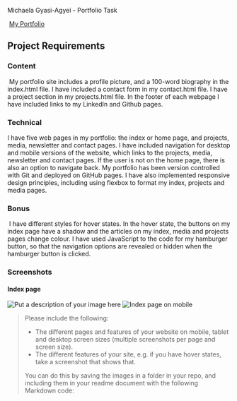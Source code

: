 Michaela Gyasi-Agyei - Portfolio Task  

​
[My Portfolio](mikiashanti.github.io)
​
## Project Requirements

### Content
​
My portfolio site includes a profile picture, and a 100-word biography in the index.html file. I have included a contact form in my contact.html file. I have a project section in my projects.html file. In the footer of each webpage I have included links to my LinkedIn and Github pages. 

### Technical

I have five web pages in my portfolio: the index or home page, and projects, media, newsletter and contact pages. I have included navigation for desktop and mobile versions of the website, which links to the projects, media, newsletter and contact pages. If the user is not on the home page, there is also an option to navigate back. My portfolio has been version controlled with Git and deployed on GitHub pages. I have also implemented responsive design principles, including using flexbox to format my index, projects and media pages.

### Bonus
​
I have different styles for hover states. In the hover state, the buttons on my index page have a shadow and the articles on my index, media and projects pages change colour. I have used JavaScript to the code for my hamburger button, so that the navigation options are revealed or hidden when the hamburger button is clicked.

### Screenshots
####  Index page 
![Put a description of your image here](./relative_path_to_file)
![Index page on mobile](/img/screenshots/contact_ipad)



> Please include the following:
> - The different pages and features of your website on mobile, tablet and desktop screen sizes (multiple screenshots per page and screen size).
> - The different features of your site, e.g. if you have hover states, take a screenshot that shows that.  
> 
> You can do this by saving the images in a folder in your repo, and including them in your readme document with the following Markdown code: 

